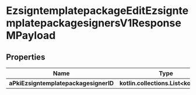 
# EzsigntemplatepackageEditEzsigntemplatepackagesignersV1ResponseMPayload

## Properties
| Name | Type | Description | Notes |
| ------------ | ------------- | ------------- | ------------- |
| **aPkiEzsigntemplatepackagesignerID** | **kotlin.collections.List&lt;kotlin.Int&gt;** |  |  |



